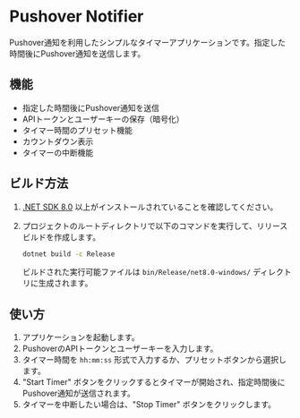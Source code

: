 # Pushover Notifier

Pushover通知を利用したシンプルなタイマーアプリケーションです。指定した時間後にPushover通知を送信します。

## 機能

- 指定した時間後にPushover通知を送信
- APIトークンとユーザーキーの保存（暗号化）
- タイマー時間のプリセット機能
- カウントダウン表示
- タイマーの中断機能

## ビルド方法

1.  [.NET SDK 8.0](https://dotnet.microsoft.com/download/dotnet/8.0) 以上がインストールされていることを確認してください。
2.  プロジェクトのルートディレクトリで以下のコマンドを実行して、リリースビルドを作成します。

    ```bash
    dotnet build -c Release
    ```

    ビルドされた実行可能ファイルは `bin/Release/net8.0-windows/` ディレクトリに生成されます。

## 使い方

1.  アプリケーションを起動します。
2.  PushoverのAPIトークンとユーザーキーを入力します。
3.  タイマー時間を `hh:mm:ss` 形式で入力するか、プリセットボタンから選択します。
4.  "Start Timer" ボタンをクリックするとタイマーが開始され、指定時間後にPushover通知が送信されます。
5.  タイマーを中断したい場合は、"Stop Timer" ボタンをクリックします。
